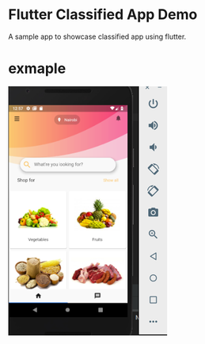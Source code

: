 # Flutter Classified App Demo

A sample app to showcase classified app using flutter. 

# exmaple

![stack Overflow](https://github.com/Coding-Expert/Flutter-HayvestApp/blob/master/screens/screenshot1.png)

